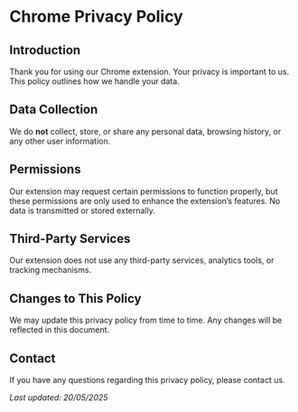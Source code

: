 # Chrome Privacy Policy

## Introduction
Thank you for using our Chrome extension. Your privacy is important to us. This policy outlines how we handle your data.

## Data Collection
We do **not** collect, store, or share any personal data, browsing history, or any other user information.

## Permissions
Our extension may request certain permissions to function properly, but these permissions are only used to enhance the extension’s features. No data is transmitted or stored externally.

## Third-Party Services
Our extension does not use any third-party services, analytics tools, or tracking mechanisms.

## Changes to This Policy
We may update this privacy policy from time to time. Any changes will be reflected in this document.

## Contact
If you have any questions regarding this privacy policy, please contact us.

_Last updated: 20/05/2025_
